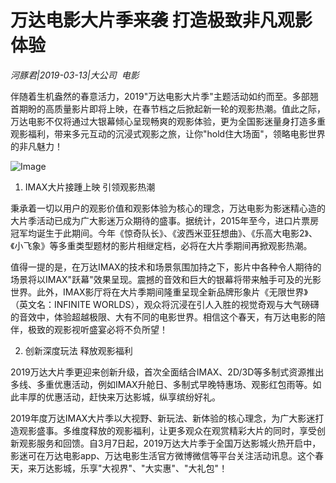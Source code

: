 # 万达电影大片季来袭 打造极致非凡观影体验

*河豚君|2019-03-13|大公司 
                                                电影*

伴随着生机盎然的春意活力，2019"万达电影大片季"主题活动如约而至。多部翘首期盼的高质量影片即将上映，在春节档之后掀起新一轮的观影热潮。值此之际，万达电影不仅将通过大银幕倾心呈现畅爽的观影体验，更为全国影迷量身打造多重观影福利，带来多元互动的沉浸式观影之旅，让你"hold住大场面"，领略电影世界的非凡魅力！

![Image](http://p1.pstatp.com/large/pgc-image/84f26cc53e8d41388a82689e0827f98c)

1. IMAX大片接踵上映 引领观影热潮

秉承着一切以用户的观影价值和观影体验为核心的理念，万达电影为影迷精心造的大片季活动已成为广大影迷万众期待的盛事。据统计，2015年至今，进口片票房冠军均诞生于此期间。今年《惊奇队长》、《波西米亚狂想曲》、《乐高大电影2》、《小飞象》等多重类型题材的影片相继定档，必将在大片季期间再掀观影热潮。

值得一提的是，在万达IMAX的技术和场景氛围加持之下，影片中各种令人期待的场景将以IMAX"跃幕"效果呈现。震撼的音效和巨大的银幕将带来触手可及的光影世界。此外，IMAX影厅将在大片季期间隆重呈现全新品牌形象片《无限世界》（英文名：INFINITE WORLDS），观众将沉浸在引人入胜的视觉奇观与大气磅礴的音效中，体验超越极限、大有不同的电影世界。相信这个春天，有万达电影的陪伴，极致的观影视听盛宴必将不负所望！

2. 创新深度玩法 释放观影福利

2019万达大片季更迎来创新升级，首次全面结合IMAX、2D/3D等多制式资源推出多线、多重优惠活动，例如IMAX升舱日、多制式早晚特惠场、观影红包雨等。如此丰厚的优惠活动，赶快来万达影城，纵享缤纷好礼。

2019年度万达IMAX大片季以大视野、新玩法、新体验的核心理念，为广大影迷打造观影盛事。多维度释放的观影福利，让更多观众在观赏精彩大片的同时，享受创新观影服务和回馈。自3月7日起，2019万达大片季于全国万达影城火热开启中，影迷可在万达电影app、万达电影生活官方微博微信等平台关注活动讯息。这个春天，来万达影城，乐享"大视界"、"大实惠"、"大礼包"！

